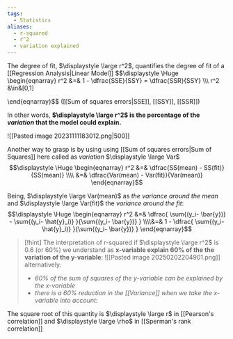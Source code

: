 ```yaml
---
tags:
  - Statistics
aliases:
  - r-squared
  - r^2
  - variation explained
---
```

The degree of fit, $\displaystyle \large r^2$, quantifies the degree of fit of a [[Regression Analysis|Linear Model]]
$$\displaystyle \Huge \begin{eqnarray} 
r^2 &=& 1 - \dfrac{SSE}{SSY} = \dfrac{SSR}{SSY} 
\\\\\ r^2 &\in&[0,1]

\end{eqnarray}$$
([[Sum of squares errors|SSE]], [[SSY]], [[SSR]])

In other words, **$\displaystyle \large r^2$ is the percentage of the *variation* that the model could explain.**

![[Pasted image 20231111183012.png|500]]

Another way to grasp is by using using [[Sum of squares errors|Sum of Squares]] here called as *variation* $\displaystyle \large Var$
$$\displaystyle \Huge \begin{eqnarray} 
r^2 
&=& \dfrac{SS(mean) - SS(fit)}{SS(mean)}
\\\\
&=& \dfrac{Var(mean) - Var(fit)}{Var(mean)}
\end{eqnarray}$$

Being, $\displaystyle \large Var(mean)$ as *the variance around the mean* and $\displaystyle \large Var(fit)$ the *variance around the fit*:
$$\displaystyle \Huge \begin{eqnarray} 
r^2 &=& 
\dfrac{ \sum{(y_i- \bar{y})} - \sum{(y_i- \hat{y}_i)} }{\sum{(y_i- \bar{y})} }
\\\\&=&
1 - \dfrac{ \sum{(y_i- \hat{y}_i)} }{\sum{(y_i- \bar{y})} }
\end{eqnarray}$$

>[!hint] The interpretation of r-squared
> if $\displaystyle \large r^2$ is 0.6 (or 60%) we understand as **x-variable explain 60% of the the variation of the y-variable**:
> ![[Pasted image 20250202204901.png]]
> alternatively:
> - *60% of the sum of squares of the y-variable can be explained by the x-variable*
> - *there is a 60% reduction in the [[Variance]] when we take the x-variable into account*:

The square root of this quantity is $\displaystyle \large r$ in [[Pearson's correlation]] and $\displaystyle \large \rho$ in [[Sperman's rank correlation]]